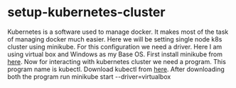# setup-kubernetes-cluster
Kubernetes is a software used to manage docker. It makes most of the task of managing docker much easier. Here we will be setting single node k8s cluster using minikube. 
For this configuration we need a driver. Here I am using virtual box and Windows as my Base OS. 
First install minikube from [here](https://kubernetes.io/docs/tasks/tools/install-minikube/). 
Now for interacting with kubernetes cluster we need a program. This program name is kubectl. Download kubectl from [here](https://kubernetes.io/docs/tasks/tools/install-kubectl/#install-kubectl-on-windows).
After downloading both the program run
minikube start --driver=virtualbox
